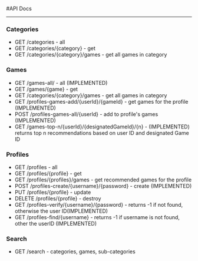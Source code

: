 #API Docs

---

### Categories

- GET /categories - all
- GET /categories/{category} - get
- GET /categories/{category}/games - get all games in category

### Games
- GET /games-all/ - all (IMPLEMENTED)
- GET /games/{game} - get
- GET /categories/{category}/games - get all games in category
- GET /profiles-games-add/{userId}/{gameId} - get games for the profile (IMPLEMENTED)
- POST /profiles-games-all/{userId} - add to profile's games (IMPLEMENTED)
- GET /games-top-n/{userId}/{designatedGameId}/{n} - (IMPLEMENTED) returns top n recommendations based on user ID and designated Game ID

### Profiles
- GET /profiles - all
- GET /profiles/{profile} - get
- GET /profiles/{profiles}/games - get recommended games for the profile
- POST /profiles-create/{username}/{password} - create (IMPLEMENTED)
- PUT /profiles/{profile} - update
- DELETE /profiles/{profile} - destroy
- GET /profiles-verify/{username}/{password} - returns -1 if not found, otherwise the user ID(IMPLEMENTED)
- GET /profiles-find/{username} - returns -1 if username is not found, other the userID (IMPLEMENTED)

### Search
- GET /search - categories, games, sub-categories
